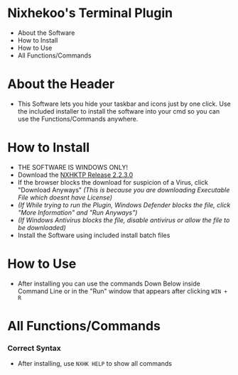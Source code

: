 # Nixhekoo's Terminal Plugin
- About the Software <br>
- How to Install <br>
- How to Use <br>
- All Functions/Commands <br>

# About the Header
- This Software lets you hide your taskbar and icons just by one click. Use the included installer to install the software into your cmd so you can use the Functions/Commands anywhere.

# How to Install
- THE SOFTWARE IS WINDOWS ONLY!
- Download the [NXHKTP Release 2.2.3.0](https://github.com/Nixhekoo/NXHKTerminalPlugin/archive/refs/tags/NXHKTP_r2.2.3.0.zip)
- If the browser blocks the download for suspicion of a Virus, click "Download Anyways" *(This is because you are downloading Executable File which doesnt have License)*
- *(If While trying to run the Plugin, Windows Defender blocks the file, click "More Information" and "Run Anyways")*
- *(If Windows Antivirus blocks the file, disable antivirus or allow the file to be downloaded)*
- Install the Software using included install batch files

# How to Use
- After installing you can use the commands Down Below inside Command Line or in the "Run" window that appears after clicking `WIN + R`

# All Functions/Commands
### Correct Syntax
- After installing, use `NXHK HELP` to show all commands
